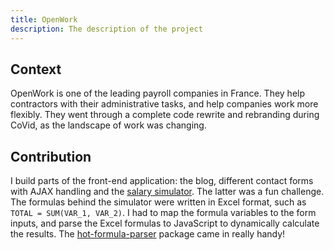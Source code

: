 ```yaml
---
title: OpenWork
description: The description of the project
---
```


## Context

OpenWork is one of the leading payroll companies in France. They help contractors with their administrative tasks, and help companies work more flexibly. They went through a complete code rewrite and rebranding during CoVid, as the landscape of work was changing.

## Contribution

I build parts of the front-end application: the blog, different contact forms with AJAX handling and the [salary simulator](https://www.openwork.co/fr/simulez-votre-salaire-en-portage-salarial). The latter was a fun challenge. The formulas behind the simulator were written in Excel format, such as `TOTAL = SUM(VAR_1, VAR_2)`. I had to map the formula variables to the form inputs, and parse the Excel formulas to JavaScript to dynamically calculate the results. The [hot-formula-parser](https://www.npmjs.com/package/hot-formula-parser) package came in really handy!
